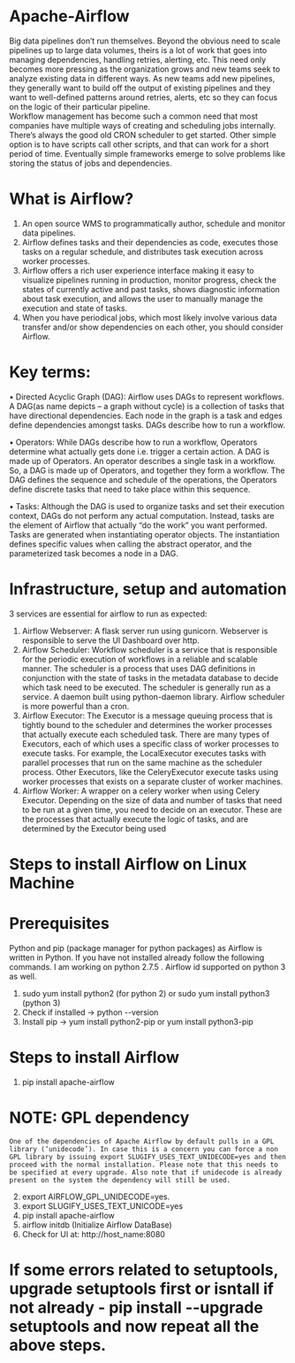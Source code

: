 # Apache-Airflow

Big data pipelines don’t run themselves. Beyond the obvious need to scale pipelines up to large data volumes, theirs is a lot of work that goes into managing dependencies, handling retries, alerting, etc. This need only becomes more pressing as the organization grows and new teams seek to analyze existing data in different ways. As new teams add new pipelines, they generally want to build off the output of existing pipelines and they want to well-defined patterns around retries, alerts, etc so they can focus on the logic of their particular pipeline.  
Workflow management has become such a common need that most companies have multiple ways of creating and scheduling jobs internally. There’s always the good old CRON scheduler to get started. Other simple option is to have scripts call other scripts, and that can work for a short period of time. Eventually simple frameworks emerge to solve problems like storing the status of jobs and dependencies.

# What is Airflow?
1.	An open source WMS to programmatically author, schedule and monitor data pipelines.
2.	Airflow defines tasks and their dependencies as code, executes those tasks on a regular schedule, and distributes task execution across worker processes. 
3.	Airflow offers a rich user experience interface making it easy to visualize pipelines running in production, monitor progress, check the states of currently active and past tasks, shows diagnostic information about task execution, and allows the user to manually manage the execution and state of tasks.
4.	When you have periodical jobs, which most likely involve various data transfer and/or show dependencies on each other, you should consider Airflow.

# Key terms: 
•	Directed Acyclic Graph (DAG):     Airflow uses DAGs to represent workflows. A DAG(as name depicts – a graph without cycle) is a collection of tasks that have directional dependencies. Each node in the graph is a task and edges define dependencies amongst tasks. DAGs describe how to run a workflow.

•	Operators:     While DAGs describe how to run a workflow, Operators determine what actually gets done i.e. trigger a certain action. A DAG is made up of Operators. An operator describes a single task in a workflow. 
So, a DAG is made up of Operators, and together they form a workflow. The DAG defines the sequence and schedule of the operations,  the Operators define discrete tasks that need to take place within this sequence.

•	Tasks: Although the DAG is used to organize tasks and set their execution context, DAGs do not perform any actual computation. Instead, tasks are the element of Airflow that actually “do the work” you want performed. Tasks are generated when instantiating operator objects. The instantiation defines specific values when calling the abstract operator, and the parameterized task becomes a node in a DAG.

# Infrastructure, setup and automation 
3 services are essential for airflow to run as expected:
1.	Airflow Webserver:   A flask server run using gunicorn. Webserver is responsible to serve the UI Dashboard  over http.
2.	Airflow Scheduler: Workflow scheduler is a service that is responsible for the periodic execution of workflows in a reliable and scalable manner. The scheduler is a process that uses DAG definitions in  conjunction with the state of tasks in the metadata database to decide which task need to be executed. The scheduler is generally run as a service.  A daemon built using python-daemon library. Airflow scheduler is more powerful than a cron. 
3.	Airflow Executor: The Executor is a message queuing process that is tightly bound to the scheduler and determines the worker processes that actually execute each scheduled task. There are many types of Executors, each of which uses a specific class of worker processes to execute tasks. For example, the LocalExecutor executes tasks with parallel processes that run on the same machine as the scheduler process. Other Executors, like the CeleryExecutor execute tasks using worker processes that exists on a separate cluster of worker machines. 
4.	Airflow Worker: A wrapper on a celery worker when using Celery Executor. Depending on the size of data and number of tasks that need to be run at a given time, you need to decide on an executor. These are the processes that actually execute the logic of tasks, and are determined by the Executor being used 


# Steps to install Airflow on Linux Machine

# Prerequisites
Python and pip (package manager for python packages) as Airflow is written in Python. If you have not installed already follow the following commands. I am working on python 2.7.5 . Airflow id supported on python 3 as well.
1. sudo yum install python2 (for python 2) or sudo yum install python3 (python 3)
2. Check if installed -> python --version
3. Install pip -> yum install python2-pip or yum install python3-pip
  
# Steps to install Airflow
1. pip install apache-airflow 
	
  # NOTE: GPL dependency
    One of the dependencies of Apache Airflow by default pulls in a GPL library (‘unidecode’). In case this is a concern you can force a non GPL library by issuing export SLUGIFY_USES_TEXT_UNIDECODE=yes and then proceed with the normal installation. Please note that this needs to be specified at every upgrade. Also note that if unidecode is already present on the system the dependency will still be used.

2. export AIRFLOW_GPL_UNIDECODE=yes.
3. export SLUGIFY_USES_TEXT_UNICODE=yes
4. pip install apache-airflow
5. airflow initdb (Initialize Airflow DataBase)
6. Check for UI at: http://host_name:8080

# If some errors related to setuptools, upgrade setuptools first or isntall if not already - pip install --upgrade setuptools and now repeat all the above steps.
